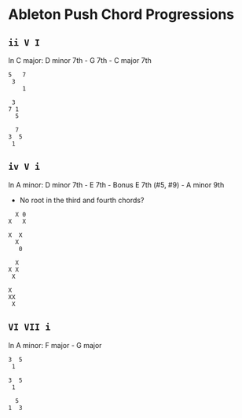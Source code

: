 # Ableton Push Chord Progressions

## `ii V I`

In C major: D minor 7th - G 7th - C major 7th

```
5   7
 3
    1

 3
7 1
  5

  7
3  5
 1  
```

## `iv V i`

In A minor: D minor 7th - E 7th - Bonus E 7th (#5, #9) - A minor 9th

- No root in the third and fourth chords?

```
  X 0
X   X

X  X
  X
   0

  X
X X
 X

X
XX
 X
```

## `VI VII i`

In A minor: F major - G major

```
3  5
 1

3  5
 1

  5
1  3
```
